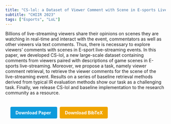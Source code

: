 ```yaml
---
title: "CS-lol: a Dataset of Viewer Comment with Scene in E-sports Live-streaming"
subtitle: "CHIIR 2023"
tags: ["Esports", "LoL"]
---
```


Billions of live-streaming viewers share their opinions on scenes they are watching in real-time and interact with the event, commentators as well as other viewers via text comments. Thus, there is necessary to explore viewers’ comments with scenes in E-sport live-streaming events. In this paper, we developed CS-lol, a new large-scale dataset containing comments from viewers paired with descriptions of game scenes in E-sports live-streaming. Moreover, we propose a task, namely viewer comment retrieval, to retrieve the viewer comments for the scene of the live-streaming event. Results on a series of baseline retrieval methods derived from typical IR evaluation methods show our task as a challenging task. Finally, we release CS-lol and baseline implementation to the research community as a resource.



<div style="margin-top: 1rem; padding: 1rem; display: inline-block;">

  <a href="https://doi.org/10.1145/3576840.3578334" target="_blank" style="background-color: #0d9bdc; color: white; padding: 10px 16px; margin-right: 8px; text-decoration: none; border-radius: 4px; font-weight: bold;">
    Download Paper
  </a>

  <a href="../bib/cs-lol-a-dataset-of-viewer-comment-with-scene-in-e-sports-live-streaming.bib" download style="background-color: #f0a500; color: white; padding: 10px 16px; text-decoration: none; border-radius: 4px; font-weight: bold;">
    Download BibTeX
  </a>

</div>
